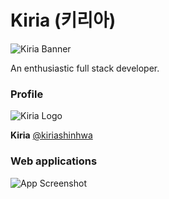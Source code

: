 
# Kiria (키리아)

![Kiria Banner](https://i.imgur.com/3owb8CA.png)
<!-- ![Kiria Banner](https://i.imgur.com/9gv28xK.png) -->

An enthusiastic full stack developer.


### Profile

![Kiria Logo](https://i.imgur.com/ECgtYqh.png)

**Kiria** [@kiriashinhwa](https://www.github.com/kiriashinhwa)


### Web applications

![App Screenshot](https://i.imgur.com/iygiyiX.png)


<!-- ### Links

[![portfolio](https://img.shields.io/badge/my_portfolio-000?style=for-the-badge&logo=ko-fi&logoColor=white)](https://kiria.dev/) 
[![twitter](https://img.shields.io/badge/twitter-1DA1F2?style=for-the-badge&logo=twitter&logoColor=white)](https://twitter.com/kirishinhwa) -->